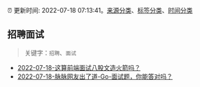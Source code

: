 :alarm_clock: 更新时间: 2022-07-18 07:13:41。[来源分类](../README.md)、[标签分类](../TAGS.md)、[时间分类](../TIMELINE.md)

## 招聘面试


> 关键字：`招聘`、`面试`



- [2022-07-18-这算前端面试八股文造火箭吗？](https://www.v2ex.com/t/866998) 
- [2022-07-18-脉脉网友出了道-Go-面试题，你能答对吗？](https://toutiao.io/k/v4i6cw7) 